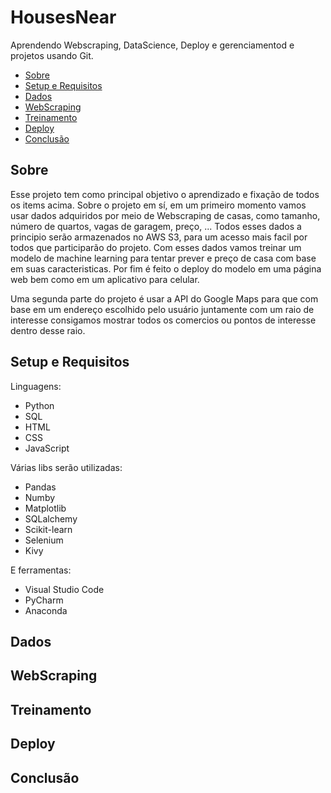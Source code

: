 # HousesNear
Aprendendo Webscraping, DataScience, Deploy e gerenciamentod e projetos usando Git.

- [Sobre](#sobre)
- [Setup e Requisitos](#setup-e-requisitos)
- [Dados](#dados)
- [WebScraping](#webscraping)
- [Treinamento](#treinamento)
- [Deploy](#deploy)
- [Conclusão](#conclusao)

## Sobre
Esse projeto tem como principal objetivo o aprendizado e fixação de todos os items acima.
Sobre o projeto em sí, em um primeiro momento vamos usar dados adquiridos por meio de Webscraping de casas, como tamanho, número de quartos, vagas de garagem, preço, ...
Todos esses dados a principio serão armazenados no AWS S3, para um acesso mais facil por todos que participarão do projeto.
Com esses dados vamos treinar um modelo de machine learning para tentar prever e preço de casa com base em suas caracteristicas.
Por fim é feito o deploy do modelo em uma página web bem como em um aplicativo para celular.

Uma segunda parte do projeto é usar a API do Google Maps para que com base em um endereço escolhido pelo usuário juntamente com um raio de interesse consigamos mostrar todos os comercios ou pontos de interesse dentro desse raio.

## Setup e Requisitos
Linguagens:

* Python
* SQL
* HTML
* CSS
* JavaScript

Várias libs serão utilizadas:

* Pandas
* Numby
* Matplotlib
* SQLalchemy
* Scikit-learn
* Selenium
* Kivy

E ferramentas:

* Visual Studio Code
* PyCharm
* Anaconda

## Dados

## WebScraping

## Treinamento

## Deploy

## Conclusão

